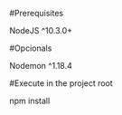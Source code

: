 #Prerequisites 

NodeJS ^10.3.0+

#Opcionals 

Nodemon ^1.18.4

#Execute in the project root

npm install 


